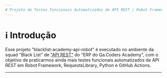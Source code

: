 ```yaml
---
# Projeto de Testes Funcionais Automatizados de API REST | Robot Framework | RequestsLibrary | Python :test_tube:
---
```

# :information_source: Introdução
Esse projeto "blacklist-academy-api-robot" é executado no ambiente da squad "Black List" de ["API REST"](https://black-list.qacoders.dev.br) do "ERP do Qa.Coders Academy", com o objetivo de praticarmos ainda mais testes funcionais automatizados de API REST em Robot Framework, RequestsLibrary, Python e GitHub Actions.


---

